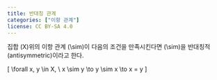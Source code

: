 ```yaml
---
title: 반대칭 관계
categories: ["이항 관계"]
license: CC BY-SA 4.0
---
```


집합 \(X\)위의 이항 관계 \(\sim\)이 다음의 조건을 만족시킨다면 \(\sim\)을 반대칭적(antisymmetric)이라고 한다.

\[ \forall x, y \in X, \ x \sim y \to y \sim x \to x = y \]
